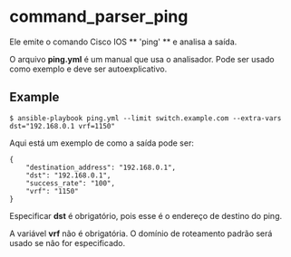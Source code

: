 # command_parser_ping

Ele emite o comando Cisco IOS ** 'ping' ** e analisa a saída.

O arquivo **ping.yml** é um manual que usa o analisador.
Pode ser usado como exemplo e deve ser autoexplicativo.


## Example

```
$ ansible-playbook ping.yml --limit switch.example.com --extra-vars dst="192.168.0.1 vrf=1150"
```
Aqui está um exemplo de como a saída pode ser:

```
{
    "destination_address": "192.168.0.1",
    "dst": "192.168.0.1",
    "success_rate": "100",
    "vrf": "1150"
}
```

Especificar **dst** é obrigatório, pois esse é o endereço de destino do ping.

A variável **vrf** não é obrigatória. O domínio de roteamento padrão será usado se não for especificado.

